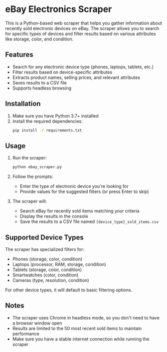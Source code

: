 # eBay Electronics Scraper

This is a Python-based web scraper that helps you gather information about recently sold electronic devices on eBay. The scraper allows you to search for specific types of devices and filter results based on various attributes like storage, color, and condition.

## Features

- Search for any electronic device type (phones, laptops, tablets, etc.)
- Filter results based on device-specific attributes
- Extracts product names, selling prices, and relevant attributes
- Saves results to a CSV file
- Supports headless browsing

## Installation

1. Make sure you have Python 3.7+ installed
2. Install the required dependencies:
   ```bash
   pip install -r requirements.txt
   ```

## Usage

1. Run the scraper:
   ```bash
   python ebay_scraper.py
   ```

2. Follow the prompts:
   - Enter the type of electronic device you're looking for
   - Provide values for the suggested filters (or press Enter to skip)

3. The scraper will:
   - Search eBay for recently sold items matching your criteria
   - Display the results in the console
   - Save the results to a CSV file named `[device_type]_sold_items.csv`

## Supported Device Types

The scraper has specialized filters for:
- Phones (storage, color, condition)
- Laptops (processor, RAM, storage, condition)
- Tablets (storage, color, condition)
- Smartwatches (color, condition)
- Cameras (type, resolution, condition)

For other device types, it will default to basic filtering options.

## Notes

- The scraper uses Chrome in headless mode, so you don't need to have a browser window open
- Results are limited to the 50 most recent sold items to maintain performance
- Make sure you have a stable internet connection while running the scraper
